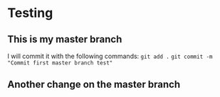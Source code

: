 # Testing

## This is my master branch

I will commit it with the following commands:
`git add .`
`git commit -m "Commit first master branch test"`

## Another change on the master branch
